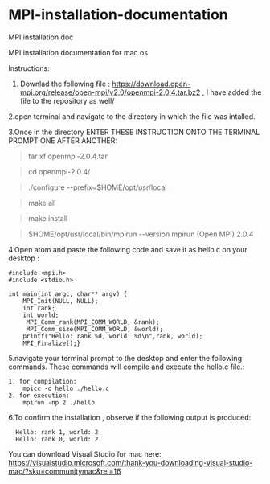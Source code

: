 # MPI-installation-documentation
MPI installation doc

MPI installation documentation for mac os

Instructions:
1. Downlad the following file : https://download.open-mpi.org/release/open-mpi/v2.0/openmpi-2.0.4.tar.bz2 , I have added the file to the repository as well/

2.open terminal and navigate to the directory in which the file was intalled.

3.Once in the directory ENTER THESE INSTRUCTION ONTO THE TERMINAL PROMPT ONE AFTER ANOTHER:

  > tar xf openmpi-2.0.4.tar
  
  > cd openmpi-2.0.4/
  
  > ./configure --prefix=$HOME/opt/usr/local
  
  > make all
  
  > make install
  
  > $HOME/opt/usr/local/bin/mpirun --version
  mpirun (Open MPI) 2.0.4
  
  
 4.Open atom and paste the following code and save it as hello.c on your desktop :
 
    #include <mpi.h>
    #include <stdio.h>

    int main(int argc, char** argv) {
        MPI_Init(NULL, NULL);
        int rank;
        int world;
         MPI_Comm_rank(MPI_COMM_WORLD, &rank);
         MPI_Comm_size(MPI_COMM_WORLD, &world);
        printf("Hello: rank %d, world: %d\n",rank, world);
        MPI_Finalize();}
        
  5.navigate your terminal prompt to the desktop and enter the following commands. These commands will compile and  execute the hello.c       file.:
  
    1. for compilation:
        mpicc -o hello ./hello.c
    2. for execution:
        mpirun -np 2 ./hello
        
   6.To confirm the installation , observe if the following output is produced:
   
      Hello: rank 1, world: 2
      Hello: rank 0, world: 2
      
        
You can download Visual Studio for mac here:
https://visualstudio.microsoft.com/thank-you-downloading-visual-studio-mac/?sku=communitymac&rel=16
